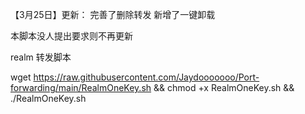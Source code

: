 【3月25日】更新：
完善了删除转发
新增了一键卸载

本脚本没人提出要求则不再更新

realm 转发脚本

wget https://raw.githubusercontent.com/Jaydooooooo/Port-forwarding/main/RealmOneKey.sh && chmod +x RealmOneKey.sh && ./RealmOneKey.sh

